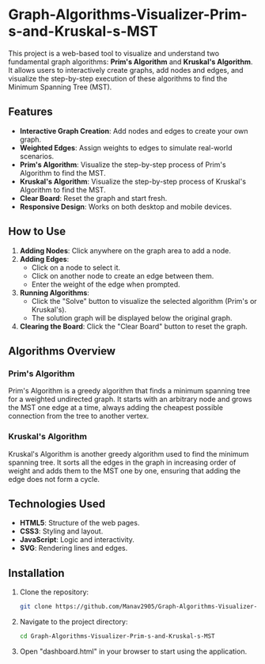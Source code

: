 # Graph-Algorithms-Visualizer-Prim-s-and-Kruskal-s-MST

This project is a web-based tool to visualize and understand two fundamental graph algorithms: **Prim's Algorithm** and **Kruskal's Algorithm**. It allows users to interactively create graphs, add nodes and edges, and visualize the step-by-step execution of these algorithms to find the Minimum Spanning Tree (MST).

## Features

- **Interactive Graph Creation**: Add nodes and edges to create your own graph.
- **Weighted Edges**: Assign weights to edges to simulate real-world scenarios.
- **Prim's Algorithm**: Visualize the step-by-step process of Prim's Algorithm to find the MST.
- **Kruskal's Algorithm**: Visualize the step-by-step process of Kruskal's Algorithm to find the MST.
- **Clear Board**: Reset the graph and start fresh.
- **Responsive Design**: Works on both desktop and mobile devices.

## How to Use

1. **Adding Nodes**: Click anywhere on the graph area to add a node.
2. **Adding Edges**: 
   - Click on a node to select it.
   - Click on another node to create an edge between them.
   - Enter the weight of the edge when prompted.
3. **Running Algorithms**:
   - Click the "Solve" button to visualize the selected algorithm (Prim's or Kruskal's).
   - The solution graph will be displayed below the original graph.
4. **Clearing the Board**: Click the "Clear Board" button to reset the graph.

## Algorithms Overview

### Prim's Algorithm
Prim's Algorithm is a greedy algorithm that finds a minimum spanning tree for a weighted undirected graph. It starts with an arbitrary node and grows the MST one edge at a time, always adding the cheapest possible connection from the tree to another vertex.

### Kruskal's Algorithm
Kruskal's Algorithm is another greedy algorithm used to find the minimum spanning tree. It sorts all the edges in the graph in increasing order of weight and adds them to the MST one by one, ensuring that adding the edge does not form a cycle.

## Technologies Used

- **HTML5**: Structure of the web pages.
- **CSS3**: Styling and layout.
- **JavaScript**: Logic and interactivity.
- **SVG**: Rendering lines and edges.

## Installation

1. Clone the repository:
   ```bash
   git clone https://github.com/Manav2905/Graph-Algorithms-Visualizer-Prim-s-and-Kruskal-s-MST.git

2. Navigate to the project directory:
   ```bash
   cd Graph-Algorithms-Visualizer-Prim-s-and-Kruskal-s-MST

3. Open "dashboard.html" in your browser to start using the application.

